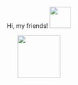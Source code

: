 
<div id="header" align="center">
 
  <p> 
    
  Hi, my friends! 
  <img src="https://media.giphy.com/media/U2LjaSEk1hKMSVj4as/giphy.gif" width="50px"/>
 
<p> 
  <img src="https://media.giphy.com/media/zOvBKUUEERdNm/giphy.gif" width="100"/>
    
</div>


